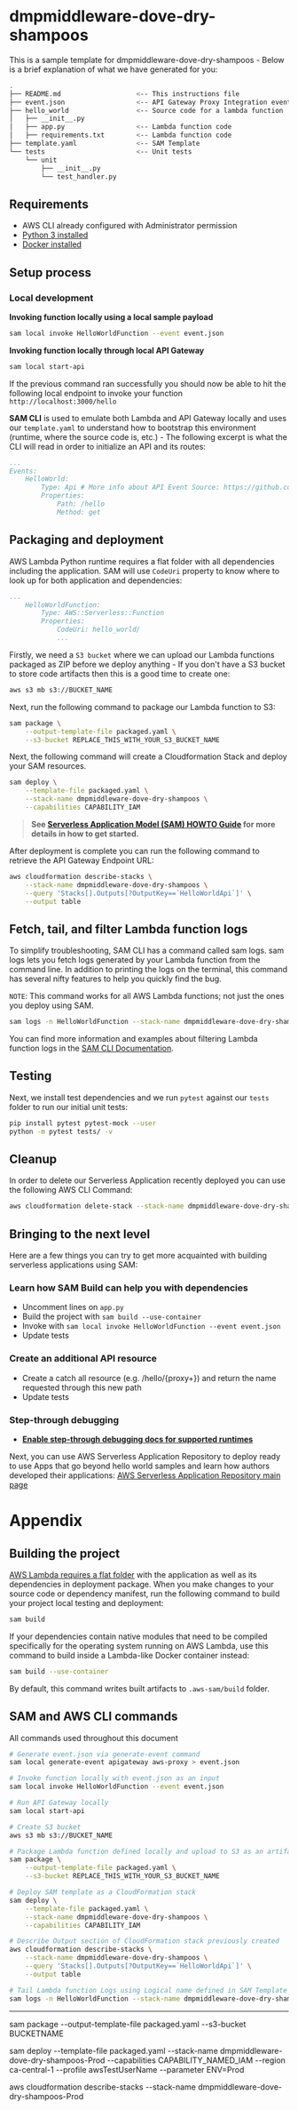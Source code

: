# dmpmiddleware-dove-dry-shampoos

This is a sample template for dmpmiddleware-dove-dry-shampoos - Below is a brief explanation of what we have generated for you:

```bash
.
├── README.md                   <-- This instructions file
├── event.json                  <-- API Gateway Proxy Integration event payload
├── hello_world                 <-- Source code for a lambda function
│   ├── __init__.py
│   ├── app.py                  <-- Lambda function code
│   ├── requirements.txt        <-- Lambda function code
├── template.yaml               <-- SAM Template
└── tests                       <-- Unit tests
    └── unit
        ├── __init__.py
        └── test_handler.py
```

## Requirements

* AWS CLI already configured with Administrator permission
* [Python 3 installed](https://www.python.org/downloads/)
* [Docker installed](https://www.docker.com/community-edition)

## Setup process

### Local development

**Invoking function locally using a local sample payload**

```bash
sam local invoke HelloWorldFunction --event event.json
```

**Invoking function locally through local API Gateway**

```bash
sam local start-api
```

If the previous command ran successfully you should now be able to hit the following local endpoint to invoke your function `http://localhost:3000/hello`

**SAM CLI** is used to emulate both Lambda and API Gateway locally and uses our `template.yaml` to understand how to bootstrap this environment (runtime, where the source code is, etc.) - The following excerpt is what the CLI will read in order to initialize an API and its routes:

```yaml
...
Events:
    HelloWorld:
        Type: Api # More info about API Event Source: https://github.com/awslabs/serverless-application-model/blob/master/versions/2016-10-31.md#api
        Properties:
            Path: /hello
            Method: get
```

## Packaging and deployment

AWS Lambda Python runtime requires a flat folder with all dependencies including the application. SAM will use `CodeUri` property to know where to look up for both application and dependencies:

```yaml
...
    HelloWorldFunction:
        Type: AWS::Serverless::Function
        Properties:
            CodeUri: hello_world/
            ...
```

Firstly, we need a `S3 bucket` where we can upload our Lambda functions packaged as ZIP before we deploy anything - If you don't have a S3 bucket to store code artifacts then this is a good time to create one:

```bash
aws s3 mb s3://BUCKET_NAME
```

Next, run the following command to package our Lambda function to S3:

```bash
sam package \
    --output-template-file packaged.yaml \
    --s3-bucket REPLACE_THIS_WITH_YOUR_S3_BUCKET_NAME
```

Next, the following command will create a Cloudformation Stack and deploy your SAM resources.

```bash
sam deploy \
    --template-file packaged.yaml \
    --stack-name dmpmiddleware-dove-dry-shampoos \
    --capabilities CAPABILITY_IAM
```

> **See [Serverless Application Model (SAM) HOWTO Guide](https://docs.aws.amazon.com/serverless-application-model/latest/developerguide/serverless-quick-start.html) for more details in how to get started.**

After deployment is complete you can run the following command to retrieve the API Gateway Endpoint URL:

```bash
aws cloudformation describe-stacks \
    --stack-name dmpmiddleware-dove-dry-shampoos \
    --query 'Stacks[].Outputs[?OutputKey==`HelloWorldApi`]' \
    --output table
``` 

## Fetch, tail, and filter Lambda function logs

To simplify troubleshooting, SAM CLI has a command called sam logs. sam logs lets you fetch logs generated by your Lambda function from the command line. In addition to printing the logs on the terminal, this command has several nifty features to help you quickly find the bug.

`NOTE`: This command works for all AWS Lambda functions; not just the ones you deploy using SAM.

```bash
sam logs -n HelloWorldFunction --stack-name dmpmiddleware-dove-dry-shampoos --tail
```

You can find more information and examples about filtering Lambda function logs in the [SAM CLI Documentation](https://docs.aws.amazon.com/serverless-application-model/latest/developerguide/serverless-sam-cli-logging.html).

## Testing


Next, we install test dependencies and we run `pytest` against our `tests` folder to run our initial unit tests:

```bash
pip install pytest pytest-mock --user
python -m pytest tests/ -v
```

## Cleanup

In order to delete our Serverless Application recently deployed you can use the following AWS CLI Command:

```bash
aws cloudformation delete-stack --stack-name dmpmiddleware-dove-dry-shampoos
```

## Bringing to the next level

Here are a few things you can try to get more acquainted with building serverless applications using SAM:

### Learn how SAM Build can help you with dependencies

* Uncomment lines on `app.py`
* Build the project with ``sam build --use-container``
* Invoke with ``sam local invoke HelloWorldFunction --event event.json``
* Update tests

### Create an additional API resource

* Create a catch all resource (e.g. /hello/{proxy+}) and return the name requested through this new path
* Update tests

### Step-through debugging

* **[Enable step-through debugging docs for supported runtimes]((https://docs.aws.amazon.com/serverless-application-model/latest/developerguide/serverless-sam-cli-using-debugging.html))**

Next, you can use AWS Serverless Application Repository to deploy ready to use Apps that go beyond hello world samples and learn how authors developed their applications: [AWS Serverless Application Repository main page](https://aws.amazon.com/serverless/serverlessrepo/)

# Appendix

## Building the project

[AWS Lambda requires a flat folder](https://docs.aws.amazon.com/lambda/latest/dg/lambda-python-how-to-create-deployment-package.html) with the application as well as its dependencies in  deployment package. When you make changes to your source code or dependency manifest,
run the following command to build your project local testing and deployment:

```bash
sam build
```

If your dependencies contain native modules that need to be compiled specifically for the operating system running on AWS Lambda, use this command to build inside a Lambda-like Docker container instead:
```bash
sam build --use-container
```

By default, this command writes built artifacts to `.aws-sam/build` folder.

## SAM and AWS CLI commands

All commands used throughout this document

```bash
# Generate event.json via generate-event command
sam local generate-event apigateway aws-proxy > event.json

# Invoke function locally with event.json as an input
sam local invoke HelloWorldFunction --event event.json

# Run API Gateway locally
sam local start-api

# Create S3 bucket
aws s3 mb s3://BUCKET_NAME

# Package Lambda function defined locally and upload to S3 as an artifact
sam package \
    --output-template-file packaged.yaml \
    --s3-bucket REPLACE_THIS_WITH_YOUR_S3_BUCKET_NAME

# Deploy SAM template as a CloudFormation stack
sam deploy \
    --template-file packaged.yaml \
    --stack-name dmpmiddleware-dove-dry-shampoos \
    --capabilities CAPABILITY_IAM

# Describe Output section of CloudFormation stack previously created
aws cloudformation describe-stacks \
    --stack-name dmpmiddleware-dove-dry-shampoos \
    --query 'Stacks[].Outputs[?OutputKey==`HelloWorldApi`]' \
    --output table

# Tail Lambda function Logs using Logical name defined in SAM Template
sam logs -n HelloWorldFunction --stack-name dmpmiddleware-dove-dry-shampoos --tail
```

______________
sam package --output-template-file packaged.yaml --s3-bucket BUCKETNAME

sam deploy --template-file packaged.yaml --stack-name dmpmiddleware-dove-dry-shampoos-Prod --capabilities CAPABILITY_NAMED_IAM --region ca-central-1 --profile awsTestUserName --parameter ENV=Prod

aws cloudformation describe-stacks --stack-name dmpmiddleware-dove-dry-shampoos-Prod

